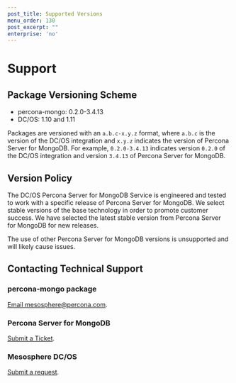 ```yaml
---
post_title: Supported Versions
menu_order: 130
post_excerpt: ""
enterprise: 'no'
---
```


# Support

<a name="package-versioning-scheme"></a>
## Package Versioning Scheme

- percona-mongo: 0.2.0-3.4.13
- DC/OS: 1.10 and 1.11

Packages are versioned with an `a.b.c-x.y.z` format, where `a.b.c` is the version of the DC/OS integration and `x.y.z` indicates the version of Percona Server for MongoDB. For example, `0.2.0-3.4.13` indicates version `0.2.0` of the DC/OS integration and version `3.4.13` of Percona Server for MongoDB.

<a name="version-policy"></a>
## Version Policy

The DC/OS Percona Server for MongoDB Service is engineered and tested to work with a specific release of Percona Server for MongoDB. We select stable versions of the base technology in order to promote customer success. We have selected the latest stable version from Percona Server for MongoDB for new releases.

The use of other Percona Server for MongoDB versions is unsupported and will likely cause issues.

<a name="contacting-technical-support"></a>
## Contacting Technical Support

### percona-mongo package
[Email mesosphere@percona.com](mailto:mesosphere@percona.com).

### Percona Server for MongoDB
[Submit a Ticket](https://jira.mongodb.org/secure/CreateIssue.jspa).

### Mesosphere DC/OS
[Submit a request](https://support.mesosphere.com/hc/en-us/requests/new).

